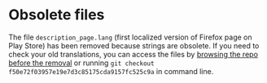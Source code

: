 
# Obsolete files

The file ```description_page.lang``` (first localized version of Firefox page on Play Store) has been removed because strings are obsolete. If you need to check your old translations, you can access the files by [browsing the repo before the removal](https://github.com/mozilla-l10n/appstores/tree/f50e72f03957e19e7d3c85175cda9157fc525c9a) or running ```git checkout f50e72f03957e19e7d3c85175cda9157fc525c9a``` in command line.
